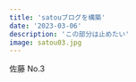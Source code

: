 ```yaml
---
title: 'satouブログを構築'
date: '2023-03-06'
description: 'この部分は止めたい'
image: satou03.jpg
---
```


佐藤 No.3
